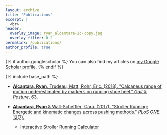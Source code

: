 ```yaml
---
layout: archive
title: "Publications"
excerpt: |
  <br>
header:
  overlay_image: ryan_alcantara-2c-copy.jpg
  overlay_filter: 0.2
permalink: /publications/
author_profile: true
---
```


{% if author.googlescholar %}
  You can also find my articles on <u><a href="{{author.googlescholar}}">my Google Scholar profile</a>.</u>
{% endif %}

{% include base_path %}

<!--- below converts page to collection --->
<!---
{% for post in site.publications reversed %}
  {% include archive-single.html %}
{% endfor %}
--->

* [<b>Alcantara, Ryan,</b> Trudeau, Matt, Rohr, Eric. (2018). &quot;Calcaneus range of motion underestimated by markers on running shoe heel.&quot; <i>Gait & Posture</i>. 63.](http://alcantarar.github.io/files/Alcantara_et_al_2018.pdf)

* [<b>Alcantara, Ryan</b> & Wall-Scheffler, Cara. (2017). &quot;Stroller Running: Energetic and kinematic changes across pushing methods.&quot; <i>PLoS ONE</i>. 12(7).](http://alcantarar.github.io/files/Alcantara_Wall-Scheffler_2017_Stroller_Running.pdf)
  * [Interactive Stroller Running Calculator](https://public.tableau.com/views/StrollerRunningCost_1/Stroller_Cost?:embed=y&:display_count=yes&:showTabs=y&:showVizHome=no)
  
  
